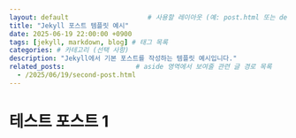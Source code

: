 ```yaml
---
layout: default                    # 사용할 레이아웃 (예: post.html 또는 default.html)
title: "Jekyll 포스트 템플릿 예시"
date: 2025-06-19 22:00:00 +0900
tags: [jekyll, markdown, blog] # 태그 목록
categories: # 카테고리 (선택 사항)
description: "Jekyll에서 기본 포스트를 작성하는 템플릿 예시입니다."
related_posts:                  # aside 영역에서 보여줄 관련 글 경로 목록
  - /2025/06/19/second-post.html
---
```


# 테스트 포스트 1